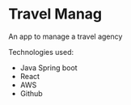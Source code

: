 # Travel Manag

An app to manage a travel agency

Technologies used:
- Java Spring boot
- React
- AWS
- Github
